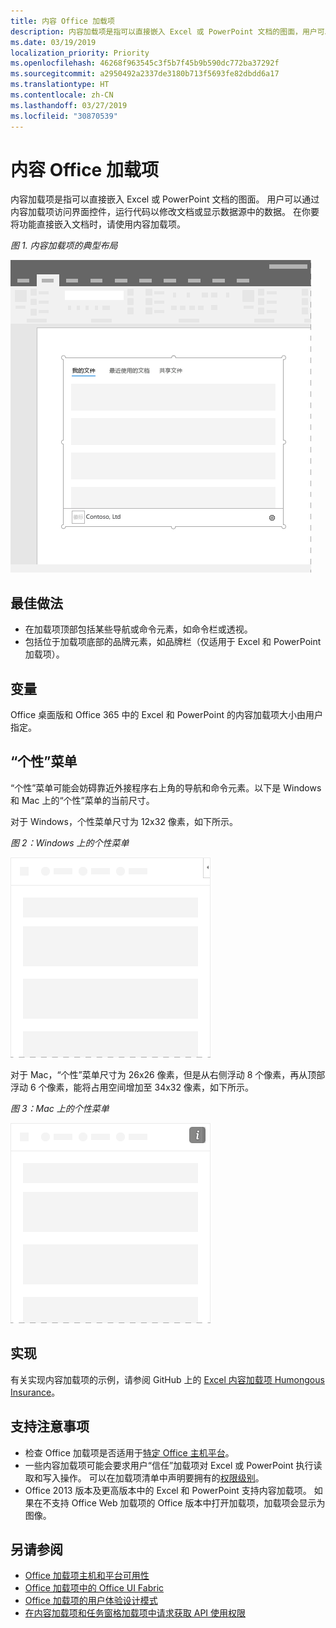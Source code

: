 ```yaml
---
title: 内容 Office 加载项
description: 内容加载项是指可以直接嵌入 Excel 或 PowerPoint 文档的图面，用户可以通过它访问界面控件，运行代码以修改文档或显示数据源中的数据。
ms.date: 03/19/2019
localization_priority: Priority
ms.openlocfilehash: 46268f963545c3f5b7f45b9b590dc772ba37292f
ms.sourcegitcommit: a2950492a2337de3180b713f5693fe82dbdd6a17
ms.translationtype: HT
ms.contentlocale: zh-CN
ms.lasthandoff: 03/27/2019
ms.locfileid: "30870539"
---
```

# <a name="content-office-add-ins"></a>内容 Office 加载项

内容加载项是指可以直接嵌入 Excel 或 PowerPoint 文档的图面。 用户可以通过内容加载项访问界面控件，运行代码以修改文档或显示数据源中的数据。 在你要将功能直接嵌入文档时，请使用内容加载项。  

*图 1. 内容加载项的典型布局*

![显示内容加载项的典型布局的示例图像。](../images/overview-with-app-content.png)

## <a name="best-practices"></a>最佳做法

- 在加载项顶部包括某些导航或命令元素，如命令栏或透视。
- 包括位于加载项底部的品牌元素，如品牌栏（仅适用于 Excel 和 PowerPoint 加载项）。

## <a name="variants"></a>变量

Office 桌面版和 Office 365 中的 Excel 和 PowerPoint 的内容加载项大小由用户指定。

## <a name="personality-menu"></a>“个性”菜单

“个性”菜单可能会妨碍靠近外接程序右上角的导航和命令元素。以下是 Windows 和 Mac 上的“个性”菜单的当前尺寸。

对于 Windows，个性菜单尺寸为 12x32 像素，如下所示。

*图 2：Windows 上的个性菜单* 

![显示 Windows 桌面上个性菜单的图像](../images/personality-menu-win.png)


对于 Mac，“个性”菜单尺寸为 26x26 像素，但是从右侧浮动 8 个像素，再从顶部浮动 6 个像素，能将占用空间增加至 34x32 像素，如下所示。

*图 3：Mac 上的个性菜单*

![显示 Mac 桌面上个性菜单的图像](../images/personality-menu-mac.png)

## <a name="implementation"></a>实现

有关实现内容加载项的示例，请参阅 GitHub 上的 [Excel 内容加载项 Humongous Insurance](https://github.com/OfficeDev/Excel-Content-Add-in-Humongous-Insurance)。

## <a name="support-considerations"></a>支持注意事项

- 检查 Office 加载项是否适用于[特定 Office 主机平台](/office/dev/add-ins/overview/office-add-in-availability)。 
- 一些内容加载项可能会要求用户“信任”加载项对 Excel 或 PowerPoint 执行读取和写入操作。 可以在加载项清单中声明要拥有的[权限级别](/office/dev/add-ins/develop/requesting-permissions-for-api-use-in-content-and-task-pane-add-ins)。  
- Office 2013 版本及更高版本中的 Excel 和 PowerPoint 支持内容加载项。 如果在不支持 Office Web 加载项的 Office 版本中打开加载项，加载项会显示为图像。

## <a name="see-also"></a>另请参阅

- [Office 加载项主机和平台可用性](/office/dev/add-ins/overview/office-add-in-availability)
- [Office 加载项中的 Office UI Fabric](/office/dev/add-ins/design/office-ui-fabric)
- [Office 加载项的用户体验设计模式](/office/dev/add-ins/design/ux-design-pattern-templates)
- [在内容加载项和任务窗格加载项中请求获取 API 使用权限](/office/dev/add-ins/develop/requesting-permissions-for-api-use-in-content-and-task-pane-add-ins)

